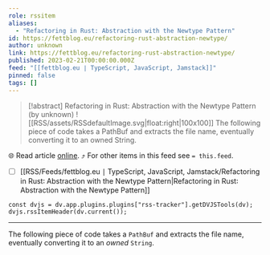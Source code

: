 ```yaml
---
role: rssitem
aliases:
  - "Refactoring in Rust: Abstraction with the Newtype Pattern"
id: https://fettblog.eu/refactoring-rust-abstraction-newtype/
author: unknown
link: https://fettblog.eu/refactoring-rust-abstraction-newtype/
published: 2023-02-21T00:00:00.000Z
feed: "[[fettblog․eu ∣ TypeScript, JavaScript, Jamstack]]"
pinned: false
tags: []
---
```


> [!abstract] Refactoring in Rust: Abstraction with the Newtype Pattern (by unknown)
> ![[RSS/assets/RSSdefaultImage.svg|float:right|100x100]] The following piece of code takes a PathBuf and extracts the file name, eventually converting it to an owned String.

🌐 Read article [online](https://fettblog.eu/refactoring-rust-abstraction-newtype/). ⤴ For other items in this feed see `= this.feed`.

- [ ] [[RSS/Feeds/fettblog․eu ∣ TypeScript, JavaScript, Jamstack/Refactoring in Rust꞉ Abstraction with the Newtype Pattern|Refactoring in Rust꞉ Abstraction with the Newtype Pattern]]

~~~dataviewjs
const dvjs = dv.app.plugins.plugins["rss-tracker"].getDVJSTools(dv);
dvjs.rssItemHeader(dv.current());
~~~

- - -

The following piece of code takes a `PathBuf` and extracts the file name, eventually converting it to an _owned_ `String`.